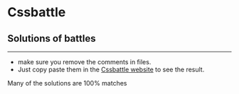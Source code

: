 # Cssbattle 

## Solutions of battles 

---

  - make sure you remove the comments in files.
  -  Just copy paste them in the [Cssbattle website](https://cssbattle.dev) 
  to see the result.
  
  Many of the solutions are 100% matches
